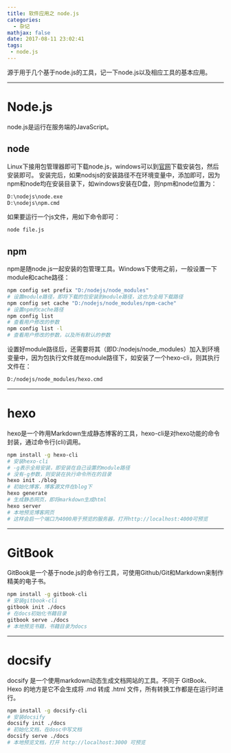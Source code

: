 ```yaml
---
title: 软件应用之 node.js
categories:
  - 杂记
mathjax: false
date: 2017-08-11 23:02:41
tags:
 - node.js
---
```


源于用于几个基于node.js的工具，记一下node.js以及相应工具的基本应用。

<!-- more -->

---
# Node.js

node.js是运行在服务端的JavaScript。

## node
Linux下接用包管理器即可下载node.js，windows可以到[官网](https://nodejs.org/en/)下载安装包，然后安装即可。
安装完后，如果nodsjs的安装路径不在环境变量中，添加即可，因为npm和node均在安装目录下，如windows安装在D盘，则npm和node位置为：

```bash
D:\nodejs\node.exe
D:\nodejs\npm.cmd
```

如果要运行一个js文件，用如下命令即可：

```bash
node file.js
```

## npm
npm是随node.js一起安装的包管理工具。Windows下使用之前，一般设置一下module和cache路径：

```bash
npm config set prefix "D:/nodejs/node_modules"
# 设置module路径，即将下载的包安装到module路径，这也为全局下载路径
npm config set cache "D:/nodejs/node_modules/npm-cache"
# 设置npm的cache路径
npm config list
# 查看用户修改的参数
npm config list -l
# 查看用户修改的参数，以及所有默认的参数
```

设置好module路径后，还需要将其（即D:/nodejs/node_modules）加入到环境变量中，因为包执行文件就在module路径下，如安装了一个hexo-cli，则其执行文件在：

```bash
D:/nodejs/node_modules/hexo.cmd
```


---
# hexo

hexo是一个昨用Markdown生成静态博客的工具，hexo-cli是对hexo功能的命令封装，通过命令行(cli)调用。

```bash
npm install -g hexo-cli
# 安装hexo-cli
# -g表示全局安装，即安装在自己设置的module路径
# 没有-g参数，则安装在执行命令所在的目录
hexo init ./blog
# 初始化博客，博客源文件在blog下
hexo generate
# 生成静态网页，即将markdown生成html
hexo server
# 本地预览博客网页 
# 这样会启一个端口为4000用于预览的服务器，打开http://localhost:4000可预览
```


---
# GitBook

GitBook是一个基于node.js的命令行工具，可使用Github/Git和Markdown来制作精美的电子书。

```bash
npm install -g gitbook-cli
# 安装gitbook-cli
gitbook init ./docs
# 在docs初始化书籍目录
gitbook serve ./docs
# 本地预览书籍，书籍目录为docs
```


---
# docsify
docsify 是一个使用markdown动态生成文档网站的工具。不同于 GitBook、Hexo 的地方是它不会生成将 .md 转成 .html 文件，所有转换工作都是在运行时进行。

```bash
npm install -g docsify-cli
# 安装docsify
docsify init ./docs
# 初始化文档，在dosc中写文档
docsify serve ./docs
# 本地预览文档，打开 http://localhost:3000 可预览
```


